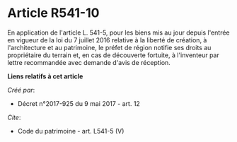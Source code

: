 # Article R541-10

En application de l'article L. 541-5, pour les biens mis au jour depuis l'entrée en vigueur de la loi du 7 juillet 2016
relative à la liberté de création, à l'architecture et au patrimoine, le préfet de région notifie ses droits au propriétaire
du terrain et, en cas de découverte fortuite, à l'inventeur par lettre recommandée avec demande d'avis de réception.

**Liens relatifs à cet article**

_Créé par_:

  - Décret n°2017-925 du 9 mai 2017 - art. 12

_Cite_:

  - Code du patrimoine - art. L541-5 (V)
